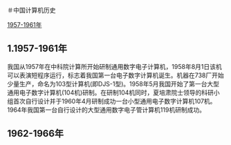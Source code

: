 ＃中国计算机历史

[1957-1961年](1.1957-1961)

## 1.1957-1961年
我国从1957年在中科院计算所开始研制通用数字电子计算机，1958年8月1日该机可以表演短程序运行，标志着我国第一台电子数字计算机诞生。机器在738厂开始少量生产，命名为103型计算机(即DJS-1型)。1958年5月我国开始了第一台大型通用电子数字计算机(104机)研制。在研制104机同时，夏培肃院士领导的科研小组首次自行设计并于1960年4月研制成功一台小型通用电子数字计算机107机。1964年我国第一台自行设计的大型通用数字电子管计算机119机研制成功。
## 1962-1966年
